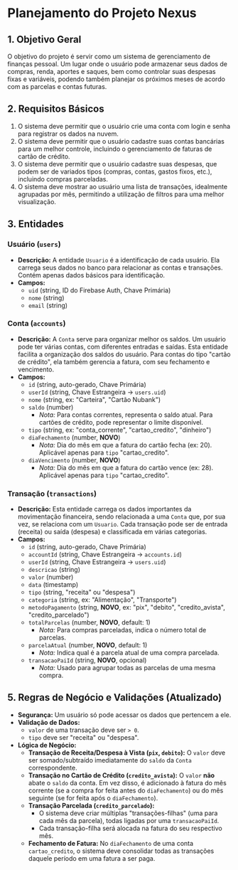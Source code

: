 # Planejamento do Projeto Nexus

## 1. Objetivo Geral

O objetivo do projeto é servir como um sistema de gerenciamento de finanças pessoal. Um lugar onde o usuário pode armazenar seus dados de compras, renda, aportes e saques, bem como controlar suas despesas fixas e variáveis, podendo também planejar os próximos meses de acordo com as parcelas e contas futuras.

## 2. Requisitos Básicos

1.  O sistema deve permitir que o usuário crie uma conta com login e senha para registrar os dados na nuvem.
2.  O sistema deve permitir que o usuário cadastre suas contas bancárias para um melhor controle, incluindo o gerenciamento de faturas de cartão de crédito.
3.  O sistema deve permitir que o usuário cadastre suas despesas, que podem ser de variados tipos (compras, contas, gastos fixos, etc.), incluindo compras parceladas.
4.  O sistema deve mostrar ao usuário uma lista de transações, idealmente agrupadas por mês, permitindo a utilização de filtros para uma melhor visualização.

## 3. Entidades

### Usuário (`users`)
- **Descrição:** A entidade `Usuario` é a identificação de cada usuário. Ela carrega seus dados no banco para relacionar as contas e transações. Contém apenas dados básicos para identificação.
- **Campos:**
    - `uid` (string, ID do Firebase Auth, Chave Primária)
    - `nome` (string)
    - `email` (string)

### Conta (`accounts`)
- **Descrição:** A `Conta` serve para organizar melhor os saldos. Um usuário pode ter várias contas, com diferentes entradas e saídas. Esta entidade facilita a organização dos saldos do usuário. Para contas do tipo "cartão de crédito", ela também gerencia a fatura, com seu fechamento e vencimento.
- **Campos:**
    - `id` (string, auto-gerado, Chave Primária)
    - `userId` (string, Chave Estrangeira -> `users.uid`)
    - `nome` (string, ex: "Carteira", "Cartão Nubank")
    - `saldo` (number)
        - *Nota:* Para contas correntes, representa o saldo atual. Para cartões de crédito, pode representar o limite disponível.
    - `tipo` (string, ex: "conta_corrente", "cartao_credito", "dinheiro")
    - `diaFechamento` (number, **NOVO**)
        - *Nota:* Dia do mês em que a fatura do cartão fecha (ex: 20). Aplicável apenas para `tipo` "cartao_credito".
    - `diaVencimento` (number, **NOVO**)
        - *Nota:* Dia do mês em que a fatura do cartão vence (ex: 28). Aplicável apenas para `tipo` "cartao_credito".

### Transação (`transactions`)
- **Descrição:** Esta entidade carrega os dados importantes da movimentação financeira, sendo relacionada a uma `Conta` que, por sua vez, se relaciona com um `Usuario`. Cada transação pode ser de entrada (receita) ou saída (despesa) e classificada em várias categorias.
- **Campos:**
    - `id` (string, auto-gerado, Chave Primária)
    - `accountId` (string, Chave Estrangeira -> `accounts.id`)
    - `userId` (string, Chave Estrangeira -> `users.uid`)
    - `descricao` (string)
    - `valor` (number)
    - `data` (timestamp)
    - `tipo` (string, "receita" ou "despesa")
    - `categoria` (string, ex: "Alimentação", "Transporte")
    - `metodoPagamento` (string, **NOVO**, ex: "pix", "debito", "credito_avista", "credito_parcelado")
    - `totalParcelas` (number, **NOVO**, default: 1)
        - *Nota:* Para compras parceladas, indica o número total de parcelas.
    - `parcelaAtual` (number, **NOVO**, default: 1)
        - *Nota:* Indica qual é a parcela atual de uma compra parcelada.
    - `transacaoPaiId` (string, **NOVO**, opcional)
        - *Nota:* Usado para agrupar todas as parcelas de uma mesma compra.

## 5. Regras de Negócio e Validações (Atualizado)

- **Segurança:** Um usuário só pode acessar os dados que pertencem a ele.
- **Validação de Dados:**
    - `valor` de uma transação deve ser `> 0`.
    - `tipo` deve ser "receita" ou "despesa".
- **Lógica de Negócio:**
    - **Transação de Receita/Despesa à Vista (`pix`, `debito`):** O `valor` deve ser somado/subtraído imediatamente do `saldo` da `Conta` correspondente.
    - **Transação no Cartão de Crédito (`credito_avista`):** O `valor` **não** abate o `saldo` da conta. Em vez disso, é adicionado à fatura do mês corrente (se a compra for feita antes do `diaFechamento`) ou do mês seguinte (se for feita após o `diaFechamento`).
    - **Transação Parcelada (`credito_parcelado`):**
        - O sistema deve criar múltiplas "transações-filhas" (uma para cada mês da parcela), todas ligadas por uma `transacaoPaiId`.
        - Cada transação-filha será alocada na fatura do seu respectivo mês.
    - **Fechamento de Fatura:** No `diaFechamento` de uma conta `cartao_credito`, o sistema deve consolidar todas as transações daquele período em uma fatura a ser paga.
